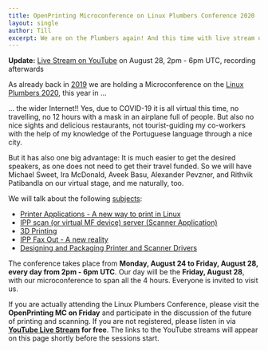 ```yaml
---
title: OpenPrinting Microconference on Linux Plumbers Conference 2020
layout: single
author: Till
excerpt: We are on the Plumbers again! And this time with live stream on YouTube!
---
```

**Update:** [Live Stream on YouTube](https://youtu.be/MPGh9FUW4as) on August 28, 2pm - 6pm UTC, recording afterwards

As already back in [2019](https://openprinting.github.io/OpenPrinting-Microconference-on-Linux-Plumbers-Conference-2019/) we are holding a Microconference on the [Linux Plumbers 2020](https://www.linuxplumbersconf.org/), this year in ...

... the wider Internet!! Yes, due to COVID-19 it is all virtual this time, no travelling, no 12 hours with a mask in an airplane full of people. But also no nice sights and delicious restaurants, not tourist-guiding my co-workers with the help of my knowledge of the Portuguese language through a nice city.

But it has also one big advantage: It is much easier to get the desired speakers, as one does not need to get their travel funded. So we will have Michael Sweet, Ira McDonald, Aveek Basu, Alexander Pevzner, and Rithvik Patibandla on our virtual stage, and me naturally, too.

We will talk about the following [subjects](https://openprinting.github.io/upcoming-technologies/):

- [Printer Applications - A new way to print in Linux](https://openprinting.github.io/upcoming-technologies/01-printer-application/)
- [IPP scan (or virtual MF device) server (Scanner Application)](https://openprinting.github.io/upcoming-technologies/02-ipp-scan/)
- [3D Printing](https://openprinting.github.io/upcoming-technologies/03-3d-printing/)
- [IPP Fax Out - A new reality](https://openprinting.github.io/upcoming-technologies/04-ipp-fax/)
- [Designing and Packaging Printer and Scanner Drivers](https://openprinting.github.io/upcoming-technologies/05-designing-packaging-drivers/)

The conference takes place from **Monday, August 24 to Friday, August 28, every day from 2pm - 6pm UTC**. Our day will be the **Friday, August 28**, with our microconference to span all the 4 hours. Everyone is invited to visit us.

If you are actually attending the Linux Plumbers Conference, please visit the **OpenPrinting MC on Friday** and participate in the discussion of the future of printing and scanning. If you are not registered, please listen in via **[YouTube Live Stream](https://linuxplumbersconf.org/event/7/page/100-watch-live-free) for free**. The links to the YouTube streams will appear on this page shortly before the sessions start.

